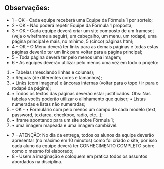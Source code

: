 ## Observações: 
* 1 – OK - Cada equipe receberá uma Equipe da Fórmula 1 por sorteio; 
* 2 – OK - Não poderá repetir Equipe da Fórmula 1 proposta; 
* 3 – OK - Cada equipe deverá criar um site composto de um frameset (veja o wireframe a seguir), um cabeçalho, um menu, um rodapé, uma página principal e mais, no mínimo, 5 (cinco) páginas html; 
* 4 – OK - O Menu deverá ter links para as demais páginas e todas estas páginas deverão ter um link para voltar para a página principal; 
* 5 – Toda página deverá ter pelo menos uma imagem; 
* 6 – As equipes deverão utilizar pelo menos uma vez em todo o projeto: 
1. • Tabelas (mesclando linhas e colunas); 
1. • Réguas (de diferentes cores e tamanhos); 
1. • Links (com imagens) e âncoras internas (voltar para o topo / ir para o rodapé da página); 
1. • Todos os textos das páginas deverão estar justificados. Obs: Nas tabelas vocês poderão utilizar o alinhamento que quiser; • Listas numeradas e listas não numeradas; 
1. – OK - • Formulário com pelo menos um campo de cada modelo (text, password, textarea, checkbox, radio, etc...); 
1. • iframe apontando para um site sobre Fórmula 1; 
1. • uma imagem mapeada e uma imagem cambiável. 
* 7 – ATENÇÃO: No dia da entrega, todos os alunos da equipe deverão apresentar (no máximo em 10 minutos) como foi criado o site, por isso cada aluno da equipe deverá ter CONHECIMENTO COMPLETO sobre como o mesmo foi elaborado; 
* 8 – Usem a imaginação e coloquem em prática todos os assuntos abordados na disciplina.


